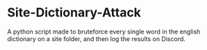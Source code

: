 # Site-Dictionary-Attack
A python script made to bruteforce every single word in the english dictionary on a site folder, and then log the results on Discord.
